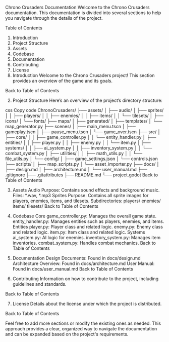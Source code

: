 Chrono Crusaders Documentation
Welcome to the Chrono Crusaders documentation. This documentation is divided into several sections to help you navigate through the details of the project.

Table of Contents
1. Introduction
2. Project Structure
3. Assets
4. Codebase
5. Documentation
6. Contributing
7. License
1. Introduction
Welcome to the Chrono Crusaders project! This section provides an overview of the game and its goals.

Back to Table of Contents

2. Project Structure
Here’s an overview of the project’s directory structure:

css
Copy code
ChronoCrusaders/
├── assets/
│   ├── audio/
│   ├── sprites/
│   │   ├── players/
│   │   ├── enemies/
│   │   ├── items/
│   │   └── tilesets/
│   ├── icons/
│   └── fonts/
├── maps/
│   ├── generated/
│   ├── templates/
│   └── map_generator.py
├── scenes/
│   ├── main_menu.tscn
│   ├── gameplay.tscn
│   ├── pause_menu.tscn
│   └── game_over.tscn
├── src/
│   ├── core/
│   │   ├── game_controller.py
│   │   └── entity_handler.py
│   ├── entities/
│   │   ├── player.py
│   │   ├── enemy.py
│   │   └── item.py
│   ├── systems/
│   │   ├── ai_system.py
│   │   ├── inventory_system.py
│   │   └── combat_system.py
│   ├── utilities/
│   │   ├── math_utils.py
│   │   └── file_utils.py
│   └── config/
│       ├── game_settings.json
│       └── controls.json
├── scripts/
│   ├── map_scripts.py
│   └── asset_importer.py
├── docs/
│   ├── design.md
│   ├── architecture.md
│   └── user_manual.md
├── .gitignore
├── .gitattributes
├── README.md
└── project.godot
Back to Table of Contents

3. Assets
Audio
Purpose: Contains sound effects and background music.
Files: *.wav, *.mp3
Sprites
Purpose: Contains all sprite images for players, enemies, items, and tilesets.
Subdirectories:
players/
enemies/
items/
tilesets/
Back to Table of Contents

4. Codebase
Core
game_controller.py: Manages the overall game state.
entity_handler.py: Manages entities such as players, enemies, and items.
Entities
player.py: Player class and related logic.
enemy.py: Enemy class and related logic.
item.py: Item class and related logic.
Systems
ai_system.py: AI logic for enemies.
inventory_system.py: Manages item inventories.
combat_system.py: Handles combat mechanics.
Back to Table of Contents

5. Documentation
Design Documents: Found in docs/design.md
Architecture Overview: Found in docs/architecture.md
User Manual: Found in docs/user_manual.md
Back to Table of Contents

6. Contributing
Information on how to contribute to the project, including guidelines and standards.

Back to Table of Contents

7. License
Details about the license under which the project is distributed.

Back to Table of Contents

Feel free to add more sections or modify the existing ones as needed. This approach provides a clear, organized way to navigate the documentation and can be expanded based on the project's requirements.
